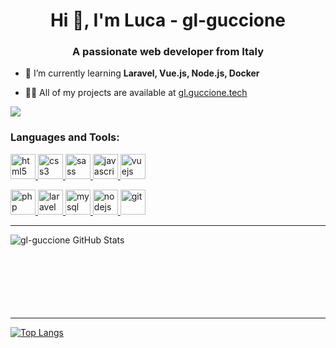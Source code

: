 <h1 align="center">Hi 👋, I'm Luca - gl-guccione</h1>
<h3 align="center">A passionate web developer from Italy</h3>

- 🌱 I’m currently learning **Laravel, Vue.js, Node.js, Docker**

- 👨‍💻 All of my projects are available at [gl.guccione.tech](gl.guccione.tech)

<img src="https://img.shields.io/badge/linkedin-%230077B5.svg?&style=for-the-badge&logo=linkedin&logoColor=white" />

<h3 align="left">Languages and Tools:</h3>
<p align="left">


<a href="https://www.w3.org/html/" target="_blank"> <img src="https://devicons.github.io/devicon/devicon.git/icons/html5/html5-original-wordmark.svg" alt="html5" width="40" height="40"/> </a> <a href="https://www.w3schools.com/css/" target="_blank"> <img src="https://devicons.github.io/devicon/devicon.git/icons/css3/css3-original-wordmark.svg" alt="css3" width="40" height="40"/> <a href="https://sass-lang.com" target="_blank"> <img src="https://devicons.github.io/devicon/devicon.git/icons/sass/sass-original.svg" alt="sass" width="40" height="40"/> </a> <a href="https://developer.mozilla.org/en-US/docs/Web/JavaScript" target="_blank"> <img src="https://devicons.github.io/devicon/devicon.git/icons/javascript/javascript-original.svg" alt="javascript" width="40" height="40"/> </a> </a> <a href="https://vuejs.org/" target="_blank"> <img src="https://devicons.github.io/devicon/devicon.git/icons/vuejs/vuejs-original-wordmark.svg" alt="vuejs" width="40" height="40"/> </a>

<a href="https://www.php.net" target="_blank"> <img src="https://devicons.github.io/devicon/devicon.git/icons/php/php-original.svg" alt="php" width="40" height="40"/> </a> <a href="https://laravel.com/" target="_blank"> <img src="https://devicons.github.io/devicon/devicon.git/icons/laravel/laravel-plain-wordmark.svg" alt="laravel" width="40" height="40"/> </a> <a href="https://www.mysql.com/" target="_blank"> <img src="https://devicons.github.io/devicon/devicon.git/icons/mysql/mysql-original-wordmark.svg" alt="mysql" width="40" height="40"/> </a> <a href="https://nodejs.org" target="_blank"> <img src="https://devicons.github.io/devicon/devicon.git/icons/nodejs/nodejs-original-wordmark.svg" alt="nodejs" width="40" height="40"/> </a> <a href="https://git-scm.com/" target="_blank"> <img src="https://www.vectorlogo.zone/logos/git-scm/git-scm-icon.svg" alt="git" width="40" height="40"/> </a>
</p>

---

<img align="left" alt="gl-guccione GitHub Stats" src="https://github-readme-stats.gl-guccione.vercel.app/api?username=gl-guccione&show_icons=true&hide=stars&count_private=trueshow_icons=true" />

<br />
<br />
<br />
<br />
<br />
<br />
<br />

---


[![Top Langs](https://github-readme-stats.gl-guccione.vercel.app/api/top-langs/?username=gl-guccione&layout=compact)](https://github.com/gl-guccione/github-readme-stats)
